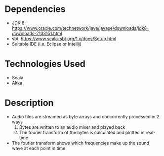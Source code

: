 # Dependencies
* JDK 8: https://www.oracle.com/technetwork/java/javase/downloads/jdk8-downloads-2133151.html
* sbt: https://www.scala-sbt.org/1.x/docs/Setup.html
* Suitable IDE (i.e. Eclipse or Intellij)

# Technologies Used
* Scala
* Akka

# Description
* Audio files are streamed as byte arrays and concurrently processed in 2 ways
  1. Bytes are written to an audio mixer and played back
  2. The fourier transform of the bytes is calculated and plotted in real-time
* The fourier transform shows which frequencies make up the sound wave at each point in time
